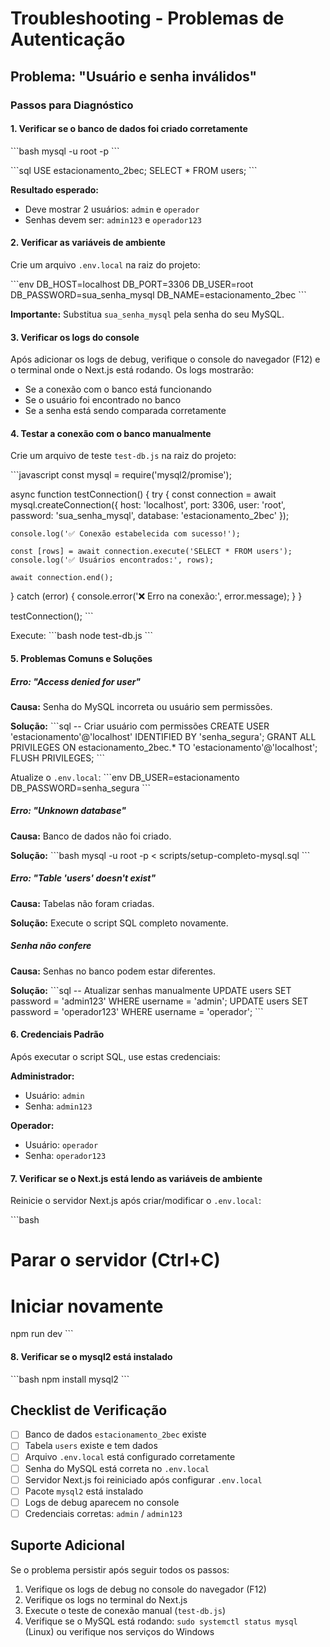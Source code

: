 # Troubleshooting - Problemas de Autenticação

## Problema: "Usuário e senha inválidos"

### Passos para Diagnóstico

#### 1. Verificar se o banco de dados foi criado corretamente

\`\`\`bash
mysql -u root -p
\`\`\`

\`\`\`sql
USE estacionamento_2bec;
SELECT * FROM users;
\`\`\`

**Resultado esperado:**
- Deve mostrar 2 usuários: `admin` e `operador`
- Senhas devem ser: `admin123` e `operador123`

#### 2. Verificar as variáveis de ambiente

Crie um arquivo `.env.local` na raiz do projeto:

\`\`\`env
DB_HOST=localhost
DB_PORT=3306
DB_USER=root
DB_PASSWORD=sua_senha_mysql
DB_NAME=estacionamento_2bec
\`\`\`

**Importante:** Substitua `sua_senha_mysql` pela senha do seu MySQL.

#### 3. Verificar os logs do console

Após adicionar os logs de debug, verifique o console do navegador (F12) e o terminal onde o Next.js está rodando. Os logs mostrarão:

- Se a conexão com o banco está funcionando
- Se o usuário foi encontrado no banco
- Se a senha está sendo comparada corretamente

#### 4. Testar a conexão com o banco manualmente

Crie um arquivo de teste `test-db.js` na raiz do projeto:

\`\`\`javascript
const mysql = require('mysql2/promise');

async function testConnection() {
  try {
    const connection = await mysql.createConnection({
      host: 'localhost',
      port: 3306,
      user: 'root',
      password: 'sua_senha_mysql',
      database: 'estacionamento_2bec'
    });

    console.log('✅ Conexão estabelecida com sucesso!');

    const [rows] = await connection.execute('SELECT * FROM users');
    console.log('✅ Usuários encontrados:', rows);

    await connection.end();
  } catch (error) {
    console.error('❌ Erro na conexão:', error.message);
  }
}

testConnection();
\`\`\`

Execute:
\`\`\`bash
node test-db.js
\`\`\`

#### 5. Problemas Comuns e Soluções

##### Erro: "Access denied for user"
**Causa:** Senha do MySQL incorreta ou usuário sem permissões.

**Solução:**
\`\`\`sql
-- Criar usuário com permissões
CREATE USER 'estacionamento'@'localhost' IDENTIFIED BY 'senha_segura';
GRANT ALL PRIVILEGES ON estacionamento_2bec.* TO 'estacionamento'@'localhost';
FLUSH PRIVILEGES;
\`\`\`

Atualize o `.env.local`:
\`\`\`env
DB_USER=estacionamento
DB_PASSWORD=senha_segura
\`\`\`

##### Erro: "Unknown database"
**Causa:** Banco de dados não foi criado.

**Solução:**
\`\`\`bash
mysql -u root -p < scripts/setup-completo-mysql.sql
\`\`\`

##### Erro: "Table 'users' doesn't exist"
**Causa:** Tabelas não foram criadas.

**Solução:**
Execute o script SQL completo novamente.

##### Senha não confere
**Causa:** Senhas no banco podem estar diferentes.

**Solução:**
\`\`\`sql
-- Atualizar senhas manualmente
UPDATE users SET password = 'admin123' WHERE username = 'admin';
UPDATE users SET password = 'operador123' WHERE username = 'operador';
\`\`\`

#### 6. Credenciais Padrão

Após executar o script SQL, use estas credenciais:

**Administrador:**
- Usuário: `admin`
- Senha: `admin123`

**Operador:**
- Usuário: `operador`
- Senha: `operador123`

#### 7. Verificar se o Next.js está lendo as variáveis de ambiente

Reinicie o servidor Next.js após criar/modificar o `.env.local`:

\`\`\`bash
# Parar o servidor (Ctrl+C)
# Iniciar novamente
npm run dev
\`\`\`

#### 8. Verificar se o mysql2 está instalado

\`\`\`bash
npm install mysql2
\`\`\`

## Checklist de Verificação

- [ ] Banco de dados `estacionamento_2bec` existe
- [ ] Tabela `users` existe e tem dados
- [ ] Arquivo `.env.local` está configurado corretamente
- [ ] Senha do MySQL está correta no `.env.local`
- [ ] Servidor Next.js foi reiniciado após configurar `.env.local`
- [ ] Pacote `mysql2` está instalado
- [ ] Logs de debug aparecem no console
- [ ] Credenciais corretas: `admin` / `admin123`

## Suporte Adicional

Se o problema persistir após seguir todos os passos:

1. Verifique os logs de debug no console do navegador (F12)
2. Verifique os logs no terminal do Next.js
3. Execute o teste de conexão manual (`test-db.js`)
4. Verifique se o MySQL está rodando: `sudo systemctl status mysql` (Linux) ou verifique nos serviços do Windows
